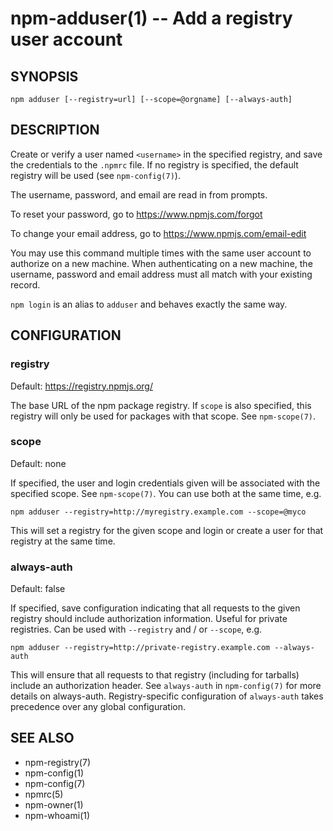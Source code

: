 npm-adduser(1) -- Add a registry user account
=============================================

## SYNOPSIS

    npm adduser [--registry=url] [--scope=@orgname] [--always-auth]

## DESCRIPTION

Create or verify a user named `<username>` in the specified registry, and
save the credentials to the `.npmrc` file. If no registry is specified,
the default registry will be used (see `npm-config(7)`).

The username, password, and email are read in from prompts.

To reset your password, go to <https://www.npmjs.com/forgot>

To change your email address, go to <https://www.npmjs.com/email-edit>

You may use this command multiple times with the same user account to
authorize on a new machine.  When authenticating on a new machine,
the username, password and email address must all match with
your existing record.

`npm login` is an alias to `adduser` and behaves exactly the same way.

## CONFIGURATION

### registry

Default: https://registry.npmjs.org/

The base URL of the npm package registry. If `scope` is also specified,
this registry will only be used for packages with that scope. See `npm-scope(7)`.

### scope

Default: none

If specified, the user and login credentials given will be associated
with the specified scope. See `npm-scope(7)`. You can use both at the same time,
e.g.

    npm adduser --registry=http://myregistry.example.com --scope=@myco

This will set a registry for the given scope and login or create a user for
that registry at the same time.

### always-auth

Default: false

If specified, save configuration indicating that all requests to the given
registry should include authorization information. Useful for private
registries. Can be used with `--registry` and / or `--scope`, e.g.

    npm adduser --registry=http://private-registry.example.com --always-auth

This will ensure that all requests to that registry (including for tarballs)
include an authorization header. See `always-auth` in `npm-config(7)` for more
details on always-auth. Registry-specific configuration of `always-auth` takes
precedence over any global configuration.

## SEE ALSO

* npm-registry(7)
* npm-config(1)
* npm-config(7)
* npmrc(5)
* npm-owner(1)
* npm-whoami(1)
